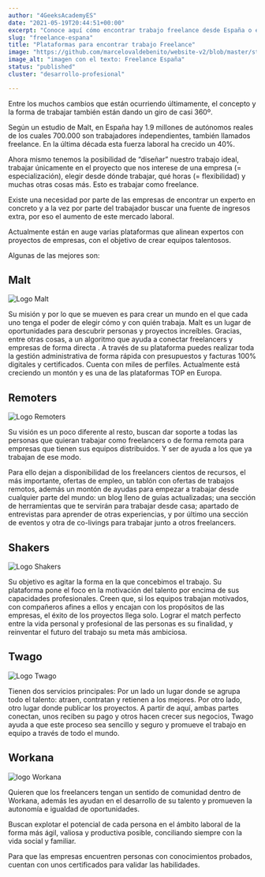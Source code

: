 ```yaml
---
author: "4GeeksAcademyES"
date: "2021-05-19T20:44:51+00:00"
excerpt: "Conoce aquí cómo encontrar trabajo freelance desde España o el mundo"
slug: "freelance-espana"
title: "Plataformas para encontrar trabajo Freelance"
image: "https://github.com/marcelovaldebenito/website-v2/blob/master/static/images/blog/fe-0.png?raw=true"
image_alt: "imagen con el texto: Freelance España"
status: "published"
cluster: "desarrollo-profesional"

---
```


Entre los muchos cambios que están ocurriendo últimamente, el concepto y la forma de trabajar también están dando un giro de casi 360º.

Según un estudio de Malt, en España hay 1.9 millones de autónomos reales de los cuales 700.000 son trabajadores independientes, también llamados freelance. En la última década esta fuerza laboral ha crecido un 40%.

Ahora mismo tenemos la posibilidad de “diseñar” nuestro trabajo ideal, trabajar únicamente en el proyecto que nos interese de una empresa (= especialización), elegir desde dónde trabajar, qué horas (= flexibilidad) y muchas otras cosas más. Esto es trabajar como freelance.

Existe una necesidad por parte de las empresas de encontrar un experto en concreto y a la vez por parte del trabajador buscar una fuente de ingresos extra, por eso el aumento de este mercado laboral.

Actualmente están en auge varias plataformas que alinean expertos con proyectos de empresas, con el objetivo de crear equipos talentosos.

Algunas de las mejores son:

## Malt

![Logo Malt](https://github.com/marcelovaldebenito/website-v2/blob/master/static/images/blog/fe-1.svg?raw=true)

Su misión y por lo que se mueven es para crear un mundo en el que cada uno tenga el poder de elegir cómo y con quién trabaja. Malt es un lugar de oportunidades para descubrir personas y proyectos increíbles. Gracias, entre otras cosas, a un algoritmo que ayuda a conectar freelancers y empresas de forma directa . A través de su plataforma puedes realizar toda la gestión administrativa de forma rápida con presupuestos y facturas 100% digitales y certificados. Cuenta con miles de perfiles. Actualmente está creciendo un montón y es una de las plataformas TOP en Europa.

## Remoters

![Logo Remoters](https://github.com/marcelovaldebenito/website-v2/blob/master/static/images/blog/fe-2.png?raw=true)

Su visión es un poco diferente al resto, buscan dar soporte a todas las personas que quieran trabajar como freelancers o de forma remota para empresas que tienen sus equipos distribuidos. Y ser de ayuda a los que ya trabajan de ese modo.

Para ello dejan a disponibilidad de los freelancers cientos de recursos, el más importante, ofertas de empleo, un tablón con ofertas de trabajos remotos, además un montón de ayudas para empezar a trabajar desde cualquier parte del mundo: un blog lleno de guías actualizadas; una sección de herramientas que te servirán para trabajar desde casa; apartado de entrevistas para aprender de otras experiencias, y por último una sección de eventos y otra de co-livings para trabajar junto a otros freelancers.

## Shakers

![Logo Shakers](https://github.com/marcelovaldebenito/website-v2/blob/master/static/images/blog/fe-3.png?raw=true)

Su objetivo es agitar la forma en la que concebimos el trabajo. Su plataforma pone el foco en la motivación del talento por encima de sus capacidades profesionales. Creen que, si los equipos trabajan motivados, con compañeros afines a ellos y encajan con los propósitos de las empresas, el éxito de los proyectos llega solo. Lograr el match perfecto entre la vida personal y profesional de las personas es su finalidad, y reinventar el futuro del trabajo su meta más ambiciosa.

## Twago

![Logo Twago](https://github.com/marcelovaldebenito/website-v2/blob/master/static/images/blog/fe-4.png?raw=true)

Tienen dos servicios principales: Por un lado un lugar donde se agrupa todo el talento: atraen, contratan y retienen a los mejores. Por otro lado, otro lugar donde publicar los proyectos. A partir de aquí, ambas partes conectan, unos reciben su pago y otros hacen crecer sus negocios, Twago ayuda a que este proceso sea sencillo y seguro y promueve el trabajo en equipo a través de todo el mundo.

## Workana

![logo Workana](https://github.com/marcelovaldebenito/website-v2/blob/master/static/images/blog/fe-5.png?raw=true)

Quieren que los freelancers tengan un sentido de comunidad dentro de Workana, además les ayudan en el desarrollo de su talento y promueven la autonomía e igualdad de oportunidades.

Buscan explotar el potencial de cada persona en el ámbito laboral de la forma más ágil, valiosa y productiva posible, conciliando siempre con la vida social y familiar.

Para que las empresas encuentren personas con conocimientos probados, cuentan con unos certificados para validar las habilidades.
